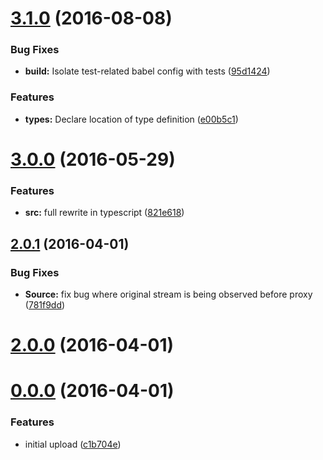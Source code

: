 <a name="3.1.0"></a>
# [3.1.0](https://github.com/mostjs-community/most-proxy/compare/v3.0.0...v3.1.0) (2016-08-08)


### Bug Fixes

* **build:** Isolate test-related babel config with tests ([95d1424](https://github.com/mostjs-community/most-proxy/commit/95d1424))


### Features

* **types:** Declare location of type definition ([e00b5c1](https://github.com/mostjs-community/most-proxy/commit/e00b5c1))



<a name="3.0.0"></a>
# [3.0.0](https://github.com/mostjs-community/most-proxy/compare/v2.0.1...v3.0.0) (2016-05-29)


### Features

* **src:** full rewrite in typescript ([821e618](https://github.com/mostjs-community/most-proxy/commit/821e618))



<a name="2.0.1"></a>
## [2.0.1](https://github.com/mostjs-community/most-proxy/compare/v2.0.0...v2.0.1) (2016-04-01)


### Bug Fixes

* **Source:** fix bug where original stream is being observed before proxy ([781f9dd](https://github.com/mostjs-community/most-proxy/commit/781f9dd))



<a name="2.0.0"></a>
# [2.0.0](https://github.com/mostjs-community/most-proxy/compare/v0.0.0...v2.0.0) (2016-04-01)



<a name="0.0.0"></a>
# [0.0.0](https://github.com/mostjs-community/most-proxy/compare/c1b704e...v0.0.0) (2016-04-01)


### Features

* initial upload ([c1b704e](https://github.com/mostjs-community/most-proxy/commit/c1b704e))



